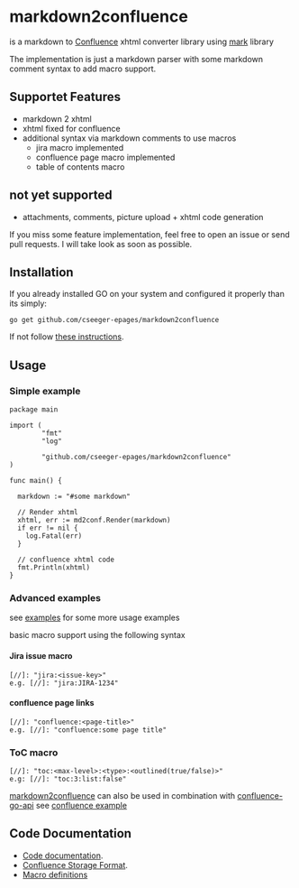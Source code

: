 # markdown2confluence

is a markdown to [Confluence](https://www.atlassian.com/software/confluence) xhtml converter library using [mark](https://github.com/a8m/mark) library

The implementation is just a markdown parser with some markdown comment syntax to add macro support.

## Supportet Features

- markdown 2 xhtml
- xhtml fixed for confluence
- additional syntax via markdown comments to use macros
  - jira macro implemented
  - confluence page macro implemented
  - table of contents macro

## not yet supported
- attachments, comments, picture upload + xhtml code generation

If you miss some feature implementation, feel free to open an issue or send pull requests. I will take look as soon as possible.

## Installation

If you already installed GO on your system and configured it properly than its simply:

```
go get github.com/cseeger-epages/markdown2confluence
```

If not follow [these instructions](https://nats.io/documentation/tutorials/go-install/).

## Usage

### Simple example

```
package main

import (
        "fmt"
        "log"

        "github.com/cseeger-epages/markdown2confluence"
)

func main() {

  markdown := "#some markdown"

  // Render xhtml
  xhtml, err := md2conf.Render(markdown)
  if err != nil {
    log.Fatal(err)
  }

  // confluence xhtml code
  fmt.Println(xhtml)
}
```

### Advanced examples

see [examples](https://github.com/cseeger-epages/markdown2confluence/tree/master/examples) for some more usage examples

basic macro support using the following syntax

#### Jira issue macro 
```
[//]: "jira:<issue-key>"
e.g. [//]: "jira:JIRA-1234"
```

#### confluence page links
```
[//]: "confluence:<page-title>"
e.g. [//]: "confluence:some page title"
```

### ToC macro

```
[//]: "toc:<max-level>:<type>:<outlined(true/false)>"
e.g: [//]: "toc:3:list:false"
```

[markdown2confluence](https://github.com/cseeger-epages/markdown2confluence) can also be used in combination with [confluence-go-api](https://github.com/cseeger-epages/confluence-go-api) see [confluence example](https://github.com/cseeger-epages/markdown2confluence/blob/master/examples/confluence.go)

## Code Documentation

- [Code documentation](https://godoc.org/github.com/cseeger-epages/markdown2confluence).
- [Confluence Storage Format](https://confluence.atlassian.com/doc/confluence-storage-format-790796544.html).
- [Macro definitions](https://confluence.pnac.org/display/DOC/Confluence+Storage+Format+for+Macros#ConfluenceStorageFormatforMacros-TableofContentsmacro)
